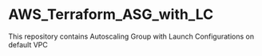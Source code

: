 # AWS_Terraform_ASG_with_LC
This repository contains Autoscaling Group with Launch Configurations on default VPC
